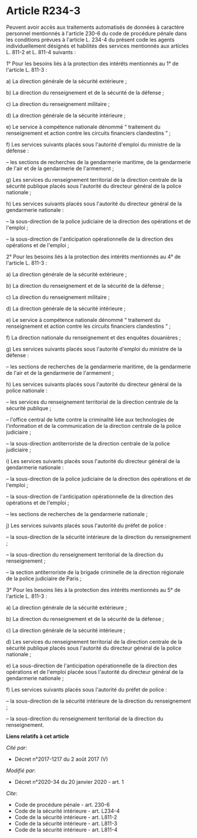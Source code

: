# Article R234-3

Peuvent avoir accès aux traitements automatisés de données à caractère personnel mentionnés à l'article 230-6 du code de
procédure pénale dans les conditions prévues à l'article L. 234-4 du présent code les agents individuellement désignés et
habilités des services mentionnés aux articles L. 811-2 et L. 811-4 suivants :

1° Pour les besoins liés à la protection des intérêts mentionnés au 1° de l'article L. 811-3 :

a) La direction générale de la sécurité extérieure ;

b) La direction du renseignement et de la sécurité de la défense ;

c) La direction du renseignement militaire ;

d) La direction générale de la sécurité intérieure ;

e) Le service à compétence nationale dénommé “ traitement du renseignement et action contre les circuits financiers
clandestins ” ;

f) Les services suivants placés sous l'autorité d'emploi du ministre de la défense :

– les sections de recherches de la gendarmerie maritime, de la gendarmerie de l'air et de la gendarmerie de l'armement ;

g) Les services du renseignement territorial de la direction centrale de la sécurité publique placés sous l'autorité du
directeur général de la police nationale ;

h) Les services suivants placés sous l'autorité du directeur général de la gendarmerie nationale :

– la sous-direction de la police judiciaire de la direction des opérations et de l'emploi ;

– la sous-direction de l'anticipation opérationnelle de la direction des opérations et de l'emploi ;

2° Pour les besoins liés à la protection des intérêts mentionnés au 4° de l'article L. 811-3 :

a) La direction générale de la sécurité extérieure ;

b) La direction du renseignement et de la sécurité de la défense ;

c) La direction du renseignement militaire ;

d) La direction générale de la sécurité intérieure ;

e) Le service à compétence nationale dénommé “ traitement du renseignement et action contre les circuits financiers
clandestins ” ;

f) La direction nationale du renseignement et des enquêtes douanières ;

g) Les services suivants placés sous l'autorité d'emploi du ministre de la défense :

– les sections de recherches de la gendarmerie maritime, de la gendarmerie de l'air et de la gendarmerie de l'armement ;

h) Les services suivants placés sous l'autorité du directeur général de la police nationale :

– les services du renseignement territorial de la direction centrale de la sécurité publique ;

– l'office central de lutte contre la criminalité liée aux technologies de l'information et de la communication de la
direction centrale de la police judiciaire ;

– la sous-direction antiterroriste de la direction centrale de la police judiciaire ;

i) Les services suivants placés sous l'autorité du directeur général de la gendarmerie nationale :

– la sous-direction de la police judiciaire de la direction des opérations et de l'emploi ;

– la sous-direction de l'anticipation opérationnelle de la direction des opérations et de l'emploi ;

– les sections de recherches de la gendarmerie nationale ;

j) Les services suivants placés sous l'autorité du préfet de police :

– la sous-direction de la sécurité intérieure de la direction du renseignement ;

– la sous-direction du renseignement territorial de la direction du renseignement ;

– la section antiterroriste de la brigade criminelle de la direction régionale de la police judiciaire de Paris ;

3° Pour les besoins liés à la protection des intérêts mentionnés au 5° de l'article L. 811-3 :

a) La direction générale de la sécurité extérieure ;

b) La direction du renseignement et de la sécurité de la défense ;

c) La direction générale de la sécurité intérieure ;

d) Les services du renseignement territorial de la direction centrale de la sécurité publique placés sous l'autorité du
directeur général de la police nationale ;

e) La sous-direction de l'anticipation opérationnelle de la direction des opérations et de l'emploi placée sous l'autorité du
directeur général de la gendarmerie nationale ;

f) Les services suivants placés sous l'autorité du préfet de police :

– la sous-direction de la sécurité intérieure de la direction du renseignement ;

– la sous-direction du renseignement territorial de la direction du renseignement.

**Liens relatifs à cet article**

_Cité par_:

  - Décret n°2017-1217 du 2 août 2017 (V)

_Modifié par_:

  - Décret n°2020-34 du 20 janvier 2020 - art. 1

_Cite_:

  - Code de procédure pénale - art. 230-6
  - Code de la sécurité intérieure - art. L234-4
  - Code de la sécurité intérieure - art. L811-2
  - Code de la sécurité intérieure - art. L811-3
  - Code de la sécurité intérieure - art. L811-4
